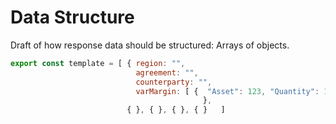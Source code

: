# Data Structure

Draft of how response data should be structured: Arrays of objects.

```javascript
export const template = [ { region: "",
                            agreement: "",
                            counterparty: "",
                            varMargin: [ {  "Asset": 123, "Quantity": 123, "Adj. Value": 123, "Value": 123, "Rating": 123, "Haircut": 123, "Maturity Date": 123, "ISIN": 123 }, {  }, {  }, {  }, {  } ],  
                                           },
                          { }, { }, { }, { }   ]
```
